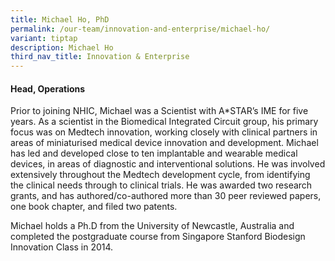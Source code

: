 ```yaml
---
title: Michael Ho, PhD
permalink: /our-team/innovation-and-enterprise/michael-ho/
variant: tiptap
description: Michael Ho
third_nav_title: Innovation & Enterprise
---
```

<h4><strong>Head, Operations</strong></h4><p></p><p>Prior to joining NHIC, Michael was a Scientist with A*STAR’s IME for five years. As a scientist in the Biomedical Integrated Circuit group, his primary focus was on Medtech innovation, working closely with clinical partners in areas of miniaturised medical device innovation and development. Michael has led and developed close to ten implantable and wearable medical devices, in areas of diagnostic and interventional solutions. He was involved extensively throughout the Medtech development cycle, from identifying the clinical needs through to clinical trials. He was awarded two research grants, and has authored/co-authored more than 30 peer reviewed papers, one book chapter, and filed two patents.</p><p>Michael holds a Ph.D from the University of Newcastle, Australia and completed the postgraduate course from Singapore Stanford Biodesign Innovation Class in 2014.</p>